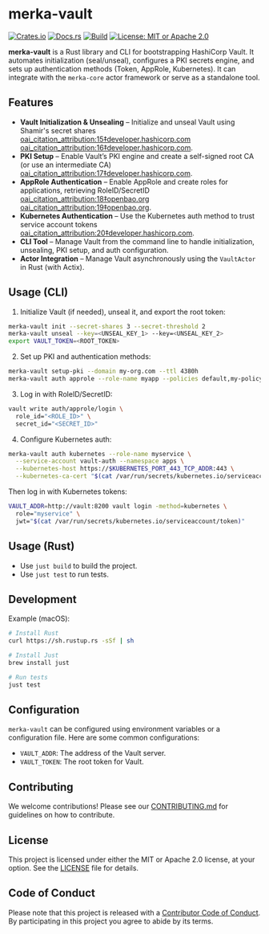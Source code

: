 # merka-vault

[![Crates.io](https://img.shields.io/crates/v/merka-vault.svg)](https://crates.io/crates/merka-vault)
[![Docs.rs](https://docs.rs/merka-vault/badge.svg)](https://docs.rs/merka-vault)
[![Build](https://img.shields.io/github/actions/workflow/status/cosmicrocks/merka-vault/ci.yml?branch=main)](https://github.com/cosmicrocks/merka-vault/actions)
[![License: MIT or Apache 2.0](https://img.shields.io/badge/license-MIT%2FApache--2.0-blue.svg)](#license)

**merka-vault** is a Rust library and CLI for bootstrapping HashiCorp Vault. It automates initialization (seal/unseal), configures a PKI secrets engine, and sets up authentication methods (Token, AppRole, Kubernetes). It can integrate with the `merka-core` actor framework or serve as a standalone tool.

## Features

- **Vault Initialization & Unsealing** – Initialize and unseal Vault using Shamir's secret shares [oai_citation_attribution:15‡developer.hashicorp.com](https://developer.hashicorp.com/vault/docs/concepts/seal#:~:text=Shamir%20seals) [oai_citation_attribution:16‡developer.hashicorp.com](https://developer.hashicorp.com/vault/docs/concepts/seal#:~:text=This%20is%20the%20unseal%20process%3A,and%20decrypt%20the%20root%20key).
- **PKI Setup** – Enable Vault’s PKI engine and create a self-signed root CA (or use an intermediate CA) [oai_citation_attribution:17‡developer.hashicorp.com](https://developer.hashicorp.com/vault/docs/secrets/pki/setup#:~:text=3,Vault%20a%20signed%20intermediate%20CA).
- **AppRole Authentication** – Enable AppRole and create roles for applications, retrieving RoleID/SecretID [oai_citation_attribution:18‡openbao.org](https://openbao.org/docs/auth/approle/#:~:text=3,the%20role) [oai_citation_attribution:19‡openbao.org](https://openbao.org/docs/auth/approle/#:~:text=4,identifier%20under%20the%20role).
- **Kubernetes Authentication** – Use the Kubernetes auth method to trust service account tokens [oai_citation_attribution:20‡developer.hashicorp.com](https://developer.hashicorp.com/vault/docs/auth/kubernetes#:~:text=The%20,token%20into%20a%20Kubernetes%20Pod).
- **CLI Tool** – Manage Vault from the command line to handle initialization, unsealing, PKI setup, and auth configuration.
- **Actor Integration** – Manage Vault asynchronously using the `VaultActor` in Rust (with Actix).

## Usage (CLI)

1. Initialize Vault (if needed), unseal it, and export the root token:

```sh
merka-vault init --secret-shares 3 --secret-threshold 2
merka-vault unseal --key=<UNSEAL_KEY_1> --key=<UNSEAL_KEY_2>
export VAULT_TOKEN=<ROOT_TOKEN>
```

2. Set up PKI and authentication methods:

```sh
merka-vault setup-pki --domain my-org.com --ttl 4380h
merka-vault auth approle --role-name myapp --policies default,my-policy
```

3. Log in with RoleID/SecretID:

```sh
vault write auth/approle/login \
  role_id="<ROLE_ID>" \
  secret_id="<SECRET_ID>"
```

4. Configure Kubernetes auth:

```sh
merka-vault auth kubernetes --role-name myservice \
  --service-account vault-auth --namespace apps \
  --kubernetes-host https://$KUBERNETES_PORT_443_TCP_ADDR:443 \
  --kubernetes-ca-cert "$(cat /var/run/secrets/kubernetes.io/serviceaccount/ca.crt)"
```

Then log in with Kubernetes tokens:

```sh
VAULT_ADDR=http://vault:8200 vault login -method=kubernetes \
  role="myservice" \
  jwt="$(cat /var/run/secrets/kubernetes.io/serviceaccount/token)"
```

## Usage (Rust)

- Use `just build` to build the project.
- Use `just test` to run tests.

## Development

Example (macOS):

```sh
# Install Rust
curl https://sh.rustup.rs -sSf | sh

# Install Just
brew install just

# Run tests
just test
```

## Configuration

`merka-vault` can be configured using environment variables or a configuration file. Here are some common configurations:

- `VAULT_ADDR`: The address of the Vault server.
- `VAULT_TOKEN`: The root token for Vault.

## Contributing

We welcome contributions! Please see our [CONTRIBUTING.md](CONTRIBUTING.md) for guidelines on how to contribute.

## License

This project is licensed under either the MIT or Apache 2.0 license, at your option. See the [LICENSE](LICENSE) file for details.

## Code of Conduct

Please note that this project is released with a [Contributor Code of Conduct](CODE_OF_CONDUCT.md). By participating in this project you agree to abide by its terms.
